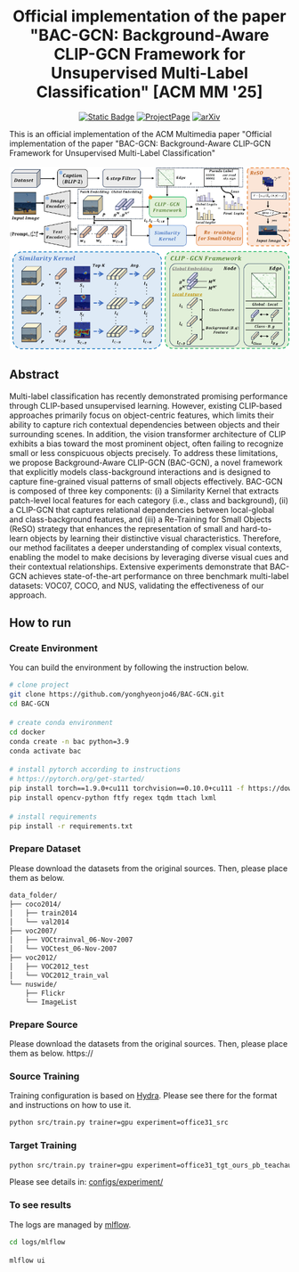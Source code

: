 <div align="center">

# Official implementation of the paper "BAC-GCN: Background-Aware CLIP-GCN Framework for Unsupervised Multi-Label Classification" [ACM MM '25]

[![Static Badge](https://img.shields.io/badge/Conference-ACM%20MM%2025-green)](https://doi.org/10.1145/3746027.3755253)
[![ProjectPage](https://img.shields.io/badge/Project_Page-BAC_GCN-blue)](https://yonghyeonjo46.github.io/BAC-GCN/)
[![arXiv](https://img.shields.io/badge/BAC_GCN%20arXiv--blue?logo=arxiv-v1&color=%23B31B1B)](https://arxiv.org/abs/)
<!--[![arXiv](https://img.shields.io/badge/UniDepthV1%20arXiv-2403.18913-blue?logo=arxiv-v1&color=%23B31B1B)](https://arxiv.org/abs/)-->


</div>
This is an official implementation of the ACM Multimedia paper "Official implementation of the paper "BAC-GCN: Background-Aware CLIP-GCN Framework for Unsupervised Multi-Label Classification"

<br> 
<br> 

<div align="center">
  <img src="assets/final_method.png" alt="Final Method">
</div>

## Abstract

Multi-label classification has recently demonstrated promising performance through CLIP-based unsupervised learning. However, existing CLIP-based approaches primarily focus on object-centric features, which limits their ability to capture rich contextual dependencies between objects and their surrounding scenes. In addition, the vision transformer architecture of CLIP exhibits a bias toward the most prominent object, often failing to recognize small or less conspicuous objects precisely. To address these limitations, we propose Background-Aware CLIP-GCN (BAC-GCN), a novel framework that explicitly models class-background interactions and is designed to capture fine-grained visual patterns of small objects effectively. BAC-GCN is composed of three key components: (i) a Similarity Kernel that extracts patch-level local features for each category (i.e., class and background), (ii) a CLIP-GCN that captures relational dependencies between local-global and class-background features, and (iii) a Re-Training for Small Objects (ReSO) strategy that enhances the representation of small and hard-to-learn objects by learning their distinctive visual characteristics. Therefore, our method facilitates a deeper understanding of complex visual contexts, enabling the model to make decisions by leveraging diverse visual cues and their contextual relationships. Extensive experiments demonstrate that BAC-GCN achieves state-of-the-art performance on three benchmark multi-label datasets: VOC07, COCO, and NUS, validating the effectiveness of our approach.

<!--
## YouTube
<div align="center">

<a href="https://www.youtube.com/watch?v=SnWqZ_lb93Y"><img src="https://github.com/user-attachments/assets/86fa69a1-ee69-468f-ac99-d38fcb873934" alt="youtube video" width="600"/></a>

</div>
-->

## How to run

### Create Environment

You can build the environment by following the instruction below.

```bash
# clone project
git clone https://github.com/yonghyeonjo46/BAC-GCN.git
cd BAC-GCN

# create conda environment
cd docker
conda create -n bac python=3.9
conda activate bac

# install pytorch according to instructions
# https://pytorch.org/get-started/
pip install torch==1.9.0+cu111 torchvision==0.10.0+cu111 -f https://download.pytorch.org/whl/torch_stable.html
pip install opencv-python ftfy regex tqdm ttach lxml

# install requirements
pip install -r requirements.txt
```

### Prepare Dataset

Please download the datasets from the original sources. Then, please place them as below.

```
data_folder/
├── coco2014/
│   ├── train2014
│   └── val2014
├── voc2007/
│   ├── VOCtrainval_06-Nov-2007
│   └── VOCtest_06-Nov-2007
├── voc2012/
│   ├── VOC2012_test
│   └── VOC2012_train_val
└── nuswide/
    ├── Flickr
    └── ImageList
```

### Prepare Source

Please download the datasets from the original sources. Then, please place them as below.
https://


### Source Training

Training configuration is based on [Hydra](https://hydra.cc). Please see there for the format and instructions on how to use it.

```bash
python src/train.py trainer=gpu experiment=office31_src
```

### Target Training

```bash
python src/train.py trainer=gpu experiment=office31_tgt_ours_pb_teachaug_directed
```

Please see details in: [configs/experiment/](configs/experiment/)

### To see results

The logs are managed by [mlflow](https://mlflow.org).

```bash
cd logs/mlflow

mlflow ui
```
<!--
## Acknowledgement

Our implementation is based on the following works. We greatly appreciate all these excellent works.

+ [AaD](https://github.com/Albert0147/AaD_SFDA)
+ [Lightning Hydra Template](https://github.com/ashleve/lightning-hydra-template)
+ [Transfer Learning Library](https://github.com/thuml/Transfer-Learning-Library)
+ [DDA](https://github.com/moskomule/dda)

## Citation

```
@InProceedings{Mitsuzumi_2024_CVPR,
    author    = {Mitsuzumi, Yu and Kimura, Akisato and Kashima, Hisashi},
    title     = {Understanding and Improving Source-free Domain Adaptation from a Theoretical Perspective},
    booktitle = {Proceedings of the IEEE/CVF Conference on Computer Vision and Pattern Recognition (CVPR)},
    month     = {June},
    year      = {2024},
    pages     = {28515-28524}
}
-->
```
